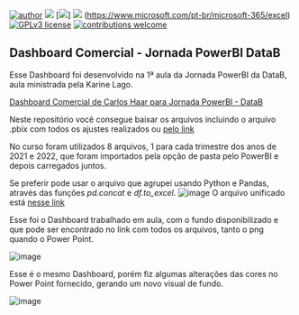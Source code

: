 [![author](https://img.shields.io/badge/author-carloshaar-darkgreen.svg)](https://www.linkedin.com/in/carloshaar) [![](https://img.shields.io/badge/PowerBI-blue.svg)](https://powerbi.microsoft.com/pt-br/) [![](https://img.shields.io/badge/Excel-orange.svg)] [![](https://img.shields.io/badge/python-3.7+-darkblue.svg)](https://www.python.org/downloads/release/python-365/) (https://www.microsoft.com/pt-br/microsoft-365/excel) [![GPLv3 license](https://img.shields.io/badge/License-GPLv3-blue.svg)](http://perso.crans.org/besson/LICENSE.html) [![contributions welcome](https://img.shields.io/badge/contributions-welcome-brightgreen.svg?style=flat)](https://github.com/carloshaar/)

## **Dashboard Comercial - Jornada PowerBI DataB**

Esse Dashboard foi desenvolvido na 1ª aula da Jornada PowerBI da DataB, aula ministrada pela Karine Lago.

[Dashboard Comercial de Carlos Haar para Jornada PowerBI - DataB](https://app.powerbi.com/groups/me/reports/a12781b0-fb5b-4b2d-80b2-f7fc37178c1e/ReportSection "Dashboard Comercial Jornada PowerBI - DataB")

Neste repositório você consegue baixar os arquivos incluindo o arquivo .pbix com todos os ajustes realizados ou [pelo link](https://github.com/carloshaar/dashboard_comercial_datab/raw/master/Aula1-DashboardComercial.7z "Link")

No curso foram utilizados 8 arquivos, 1 para cada trimestre dos anos de 2021 e 2022, que foram importados pela opção de pasta pelo PowerBI e depois carregados juntos.

Se preferir pode usar o arquivo que agrupei usando Python e Pandas, através das funções *pd.concat* e *df.to_excel*.
![image](https://user-images.githubusercontent.com/89817807/222692431-80fad565-dcd2-4e84-bbe3-ab171e1a3c50.png)
O arquivo unificado está [nesse link](https://github.com/carloshaar/dashboard_comercial_datab/raw/master/arquivo_unico.rar "Link")

Esse foi o Dashboard trabalhado em aula, com o fundo disponibilizado e que pode ser encontrado no link com todos os arquivos, tanto o png quando o Power Point.

![image](https://user-images.githubusercontent.com/89817807/221351569-a0d1d84a-3ed9-4ff3-b46c-a3ed6b2835e6.png)

Esse é o mesmo Dashboard, porém fiz algumas alterações das cores no Power Point fornecido, gerando um novo visual de fundo.

![image](https://user-images.githubusercontent.com/89817807/221351549-4a5af2cc-a767-4cd6-8863-2a06854db937.png)

